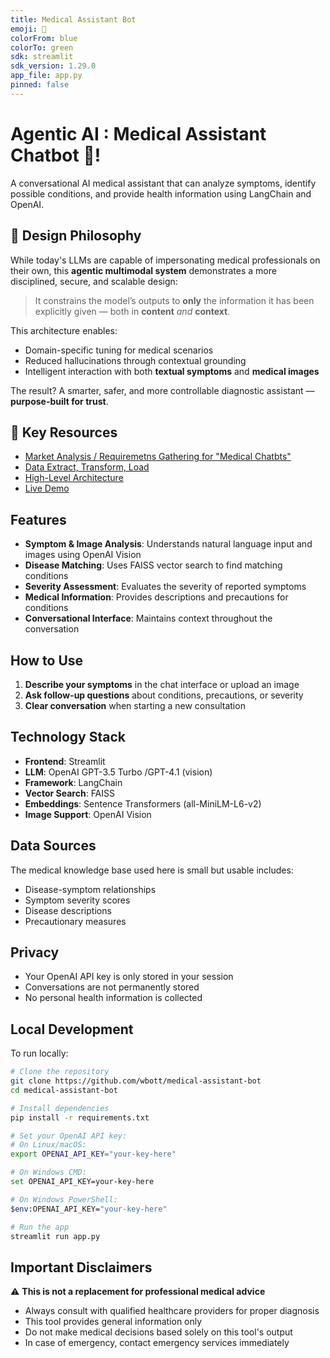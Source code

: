 ```yaml
---
title: Medical Assistant Bot
emoji: 🏥
colorFrom: blue
colorTo: green
sdk: streamlit
sdk_version: 1.29.0
app_file: app.py
pinned: false
---
```


# Agentic AI : Medical Assistant Chatbot 🏥!

A conversational AI medical assistant that can analyze symptoms, identify possible conditions, and provide health information using LangChain and OpenAI. 

## 🧠 Design Philosophy

While today's LLMs are capable of impersonating medical professionals on their own, this **agentic multimodal system** demonstrates a more disciplined, secure, and scalable design:

> It constrains the model’s outputs to **only** the information it has been explicitly given — both in **content** *and* **context**.

This architecture enables:

- Domain-specific tuning for medical scenarios  
- Reduced hallucinations through contextual grounding  
- Intelligent interaction with both **textual symptoms** and **medical images**

The result? A smarter, safer, and more controllable diagnostic assistant — **purpose-built for trust**.



## 🔗 Key Resources

- [Market Analysis / Requiremetns Gathering for "Medical Chatbts"](https://huggingface.co/spaces/bott-wa/medical-assistant-bot/blob/main/docs/market_analysis.md)
- [Data Extract, Transform, Load](https://huggingface.co/spaces/bott-wa/medical-assistant-bot/blob/main/docs/data-etl-analysis.md)
- [High-Level Architecture](https://huggingface.co/spaces/bott-wa/medical-assistant-bot/blob/main/docs/architecture.md)
- [Live Demo](https://huggingface.co/spaces/bott-wa/medical-assistant-bot)

## Features

- **Symptom & Image Analysis**: Understands natural language input and images using OpenAI Vision
- **Disease Matching**: Uses FAISS vector search to find matching conditions
- **Severity Assessment**: Evaluates the severity of reported symptoms
- **Medical Information**: Provides descriptions and precautions for conditions
- **Conversational Interface**: Maintains context throughout the conversation

## How to Use

1. **Describe your symptoms** in the chat interface or upload an image
2. **Ask follow-up questions** about conditions, precautions, or severity
3. **Clear conversation** when starting a new consultation

## Technology Stack

- **Frontend**: Streamlit
- **LLM**: OpenAI GPT-3.5 Turbo /GPT-4.1 (vision)
- **Framework**: LangChain
- **Vector Search**: FAISS
- **Embeddings**: Sentence Transformers (all-MiniLM-L6-v2)
- **Image Support**: OpenAI Vision

## Data Sources

The medical knowledge base used here is small but usable includes:
- Disease-symptom relationships
- Symptom severity scores
- Disease descriptions
- Precautionary measures

## Privacy

- Your OpenAI API key is only stored in your session
- Conversations are not permanently stored
- No personal health information is collected

## Local Development

To run locally:

```bash
# Clone the repository
git clone https://github.com/wbott/medical-assistant-bot
cd medical-assistant-bot

# Install dependencies
pip install -r requirements.txt

# Set your OpenAI API key:
# On Linux/macOS:
export OPENAI_API_KEY="your-key-here"

# On Windows CMD:
set OPENAI_API_KEY=your-key-here

# On Windows PowerShell:
$env:OPENAI_API_KEY="your-key-here"

# Run the app
streamlit run app.py
```

## Important Disclaimers

⚠️ **This is not a replacement for professional medical advice**
- Always consult with qualified healthcare providers for proper diagnosis
- This tool provides general information only
- Do not make medical decisions based solely on this tool's output
- In case of emergency, contact emergency services immediately




